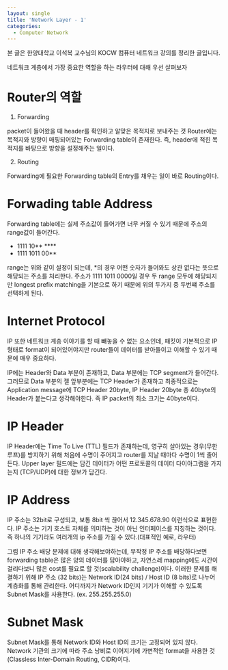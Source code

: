 ```yaml
---
layout: single
title: 'Network Layer - 1'
categories:
  - Computer Network
---
```


본 글은 한양대학교 이석복 교수님의 KOCW 컴퓨터 네트워크 강의를 정리한 글입니다.

네트워크 계층에서 가장 중요한 역할을 하는 라우터에 대해 우선 살펴보자 

# Router의 역할

1. Forwarding

packet이 들어왔을 때 header를 확인하고 알맞은 목적지로 보내주는 것 Router에는 목적지와 방향이 매핑되어있는 Forwarding table이 존재한다. 즉, header에 적힌 목적지를 바탕으로 방향을 설정해주는 일이다.

2. Routing

Forwarding에 필요한 Forwarding table의 Entry를 채우는 일이 바로 Routing이다. 

# Forwading table Address

Forwarding table에는 실제 주소값이 들어가면 너무 커질 수 있기 때문에 주소의 range값이 들어간다. 

- 1111 10** ****
- 1111 1011 00**

range는 위와 같이 설정이 되는데, *의 경우 어떤 숫자가 들어와도 상관 없다는 뜻으로 해당되는 주소를 처리한다. 주소가 1111 1011 0000일 경우 두 range 모두에 해당되지만 longest prefix matching을 기본으로 하기 때문에 위의 두가지 중 두번쨰 주소를 선택하게 된다.

# Internet Protocol

IP 또한 네트워크 계층 이야기를 할 때 뺴놓을 수 없는 요소인데, 패킷이 기본적으로 IP 형태로 format이 되어있어야지만 router들이 데이터를 받아들이고 이해할 수 있기 때문에 매우 중요하다.

IP에는 Header와 Data 부분이 존재하고, Data 부분에는 TCP segment가 들어간다. 그러므로 Data 부분의 젤 앞부분에는 TCP Header가 존재하고 최종적으로는 Application message에 TCP Header 20byte, IP Header 20byte 총 40byte의 Header가 붙는다고 생각해야한다. 즉 IP packet의 최소 크기는 40byte이다.

# IP Header

IP Header에는 Time To Live (TTL) 필드가 존재하는데, 영구히 살아있는 경우(무한 루프)를 방지하기 위해 처음에 수명이 주어지고 router를 지날 때마다 수명이 1씩 줄어든다. Upper layer 필드에는 담긴 데이터가 어떤 프로토콜의 데이터 다이아그램을 가지는지 (TCP/UDP)에 대한 정보가 담긴다.

# IP Address

IP 주소는 32bit로 구성되고, 보통 8bit 씩 끊어서 12.345.678.90 이런식으로 표현한다. IP 주소는 기기 호스트 자체를 의미하는 것이 아닌 인터페이스를 지칭하는 것이다. 즉 하나의 기기라도 여러개의 ip 주소를 가질 수 있다.(대표적인 예로, 라우터) 

그럼 IP 주소 배당 문제에 대해 생각해보야하는데, 무작정 IP 주소를 배당하다보면 forwarding table은 많은 양의 데이터를 담아야하고, 자연스레 mapping에도 시간이 걸리다보니 많은 cost를 필요로 할 것(scalability challenge)이다. 이러한 문제를 해결하기 위해 IP 주소 (32 bits)는 Network ID(24 bits) / Host ID (8 bits)로 나누어 계층화를 통해 관리한다. 어디까지가 Network ID인지 기기가 이해할 수 있도록 Subnet Mask를 사용한다. (ex. 255.255.255.0)

# Subnet Mask

Subnet Mask를 통해 Network ID와 Host ID의 크기는 고정되어 있지 않다. Network 기관의 크기에 따라 주소 낭비로 이어지기에 가변적인 format을 사용한 것(Classless Inter-Domain Routing, CIDR)이다.